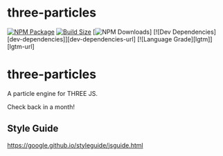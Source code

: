 three-particles
========

[![NPM Package][npm]][npm-url]
[![Build Size][build-size]][build-size-url]
[![NPM Downloads][npm-downloads]]
[![Dev Dependencies][dev-dependencies]][dev-dependencies-url]
[![Language Grade][lgtm]][lgtm-url]

# three-particles
A particle engine for THREE JS.

Check back in a month!

## Style Guide
https://google.github.io/styleguide/jsguide.html

[npm]: https://img.shields.io/npm/v/three-particles
[npm-url]: https://www.npmjs.com/package/three-particles
[build-size]: https://badgen.net/bundlephobia/minzip/three-particles
[build-size-url]: https://bundlephobia.com/result?p=three-particles
[npm-downloads]: https://img.shields.io/npm/dw/three-particles
[npmtrends-url]: https://www.npmtrends.com/three-particles